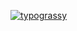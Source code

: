 [![typograssy](https://typograssy.deno.dev/api?text=Hietan&comment=)](https://github.com/kawarimidoll/typograssy)
